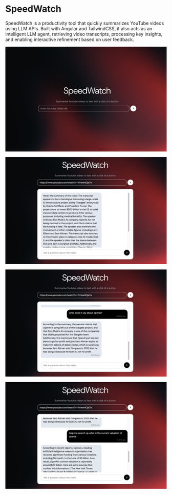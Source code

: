 # SpeedWatch

SpeedWatch is a productivity tool that quickly summarizes YouTube videos using LLM APIs. Built with Angular and TailwindCSS, it also acts as an intelligent LLM agent, retrieving video transcripts, processing key insights, and enabling interactive refinement based on user feedback.

![](https://github.com/hamsar4j/speed-watch/blob/main/public/ss_main.png)

![](https://github.com/hamsar4j/speed-watch/blob/main/public/ss_summary.png)

![](https://github.com/hamsar4j/speed-watch/blob/main/public/ss_load.png)

![](https://github.com/hamsar4j/speed-watch/blob/main/public/ss_search.png)
